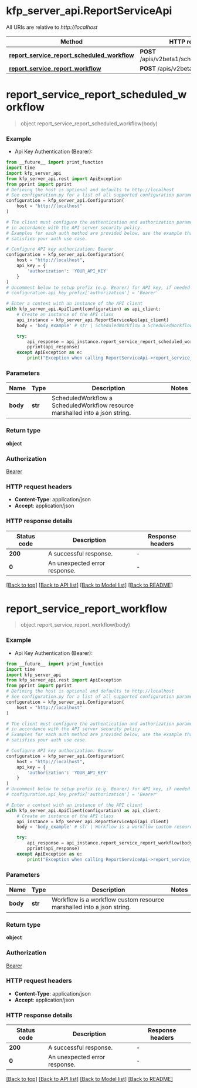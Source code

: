 # kfp_server_api.ReportServiceApi

All URIs are relative to *http://localhost*

Method | HTTP request | Description
------------- | ------------- | -------------
[**report_service_report_scheduled_workflow**](ReportServiceApi.md#report_service_report_scheduled_workflow) | **POST** /apis/v2beta1/scheduledworkflows | 
[**report_service_report_workflow**](ReportServiceApi.md#report_service_report_workflow) | **POST** /apis/v2beta1/workflows | 


# **report_service_report_scheduled_workflow**
> object report_service_report_scheduled_workflow(body)



### Example

* Api Key Authentication (Bearer):
```python
from __future__ import print_function
import time
import kfp_server_api
from kfp_server_api.rest import ApiException
from pprint import pprint
# Defining the host is optional and defaults to http://localhost
# See configuration.py for a list of all supported configuration parameters.
configuration = kfp_server_api.Configuration(
    host = "http://localhost"
)

# The client must configure the authentication and authorization parameters
# in accordance with the API server security policy.
# Examples for each auth method are provided below, use the example that
# satisfies your auth use case.

# Configure API key authorization: Bearer
configuration = kfp_server_api.Configuration(
    host = "http://localhost",
    api_key = {
        'authorization': 'YOUR_API_KEY'
    }
)
# Uncomment below to setup prefix (e.g. Bearer) for API key, if needed
# configuration.api_key_prefix['authorization'] = 'Bearer'

# Enter a context with an instance of the API client
with kfp_server_api.ApiClient(configuration) as api_client:
    # Create an instance of the API class
    api_instance = kfp_server_api.ReportServiceApi(api_client)
    body = 'body_example' # str | ScheduledWorkflow a ScheduledWorkflow resource marshalled into a json string.

    try:
        api_response = api_instance.report_service_report_scheduled_workflow(body)
        pprint(api_response)
    except ApiException as e:
        print("Exception when calling ReportServiceApi->report_service_report_scheduled_workflow: %s\n" % e)
```

### Parameters

Name | Type | Description  | Notes
------------- | ------------- | ------------- | -------------
 **body** | **str**| ScheduledWorkflow a ScheduledWorkflow resource marshalled into a json string. | 

### Return type

**object**

### Authorization

[Bearer](../README.md#Bearer)

### HTTP request headers

 - **Content-Type**: application/json
 - **Accept**: application/json

### HTTP response details
| Status code | Description | Response headers |
|-------------|-------------|------------------|
**200** | A successful response. |  -  |
**0** | An unexpected error response. |  -  |

[[Back to top]](#) [[Back to API list]](../README.md#documentation-for-api-endpoints) [[Back to Model list]](../README.md#documentation-for-models) [[Back to README]](../README.md)

# **report_service_report_workflow**
> object report_service_report_workflow(body)



### Example

* Api Key Authentication (Bearer):
```python
from __future__ import print_function
import time
import kfp_server_api
from kfp_server_api.rest import ApiException
from pprint import pprint
# Defining the host is optional and defaults to http://localhost
# See configuration.py for a list of all supported configuration parameters.
configuration = kfp_server_api.Configuration(
    host = "http://localhost"
)

# The client must configure the authentication and authorization parameters
# in accordance with the API server security policy.
# Examples for each auth method are provided below, use the example that
# satisfies your auth use case.

# Configure API key authorization: Bearer
configuration = kfp_server_api.Configuration(
    host = "http://localhost",
    api_key = {
        'authorization': 'YOUR_API_KEY'
    }
)
# Uncomment below to setup prefix (e.g. Bearer) for API key, if needed
# configuration.api_key_prefix['authorization'] = 'Bearer'

# Enter a context with an instance of the API client
with kfp_server_api.ApiClient(configuration) as api_client:
    # Create an instance of the API class
    api_instance = kfp_server_api.ReportServiceApi(api_client)
    body = 'body_example' # str | Workflow is a workflow custom resource marshalled into a json string.

    try:
        api_response = api_instance.report_service_report_workflow(body)
        pprint(api_response)
    except ApiException as e:
        print("Exception when calling ReportServiceApi->report_service_report_workflow: %s\n" % e)
```

### Parameters

Name | Type | Description  | Notes
------------- | ------------- | ------------- | -------------
 **body** | **str**| Workflow is a workflow custom resource marshalled into a json string. | 

### Return type

**object**

### Authorization

[Bearer](../README.md#Bearer)

### HTTP request headers

 - **Content-Type**: application/json
 - **Accept**: application/json

### HTTP response details
| Status code | Description | Response headers |
|-------------|-------------|------------------|
**200** | A successful response. |  -  |
**0** | An unexpected error response. |  -  |

[[Back to top]](#) [[Back to API list]](../README.md#documentation-for-api-endpoints) [[Back to Model list]](../README.md#documentation-for-models) [[Back to README]](../README.md)

